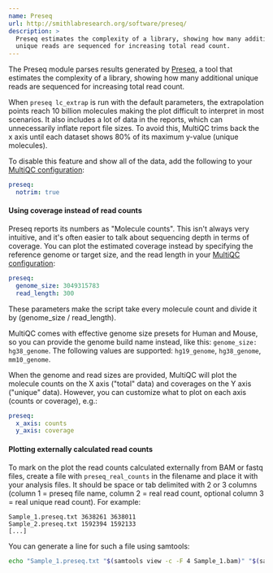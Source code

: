```yaml
---
name: Preseq
url: http://smithlabresearch.org/software/preseq/
description: >
  Preseq estimates the complexity of a library, showing how many additional
  unique reads are sequenced for increasing total read count.
---
```


The Preseq module parses results generated by
[Preseq](http://smithlabresearch.org/software/preseq/),
a tool that estimates the complexity of a library, showing how many additional
unique reads are sequenced for increasing total read count.

When `preseq lc_extrap` is run with the default parameters, the extrapolation points
reach 10 billion molecules making the plot difficult to interpret in most scenarios.
It also includes a lot of data in the reports, which can unnecessarily inflate report
file sizes. To avoid this, MultiQC trims back the x axis until each dataset
shows 80% of its maximum y-value (unique molecules).

To disable this feature and show all of the data, add the following to your
[MultiQC configuration](http://multiqc.info/docs/#configuring-multiqc):

```yaml
preseq:
  notrim: true
```

#### Using coverage instead of read counts

Preseq reports its numbers as "Molecule counts". This isn't always very intuitive,
and it's often easier to talk about sequencing depth in terms of coverage.
You can plot the estimated coverage instead by specifying the reference genome or target size,
and the read length in your [MultiQC configuration](http://multiqc.info/docs/#configuring-multiqc):

```yaml
preseq:
  genome_size: 3049315783
  read_length: 300
```

These parameters make the script take every molecule count and divide it by
(genome_size / read_length).

MultiQC comes with effective genome size presets for Human and Mouse, so you can
provide the genome build name instead, like this: `genome_size: hg38_genome`. The
following values are supported: `hg19_genome`, `hg38_genome`, `mm10_genome`.

When the genome and read sizes are provided, MultiQC will plot the molecule counts
on the X axis ("total" data) and coverages on the Y axis ("unique" data).
However, you can customize what to plot on each axis (counts or coverage), e.g.:

```yaml
preseq:
  x_axis: counts
  y_axis: coverage
```

#### Plotting externally calculated read counts

To mark on the plot the read counts calculated externally from BAM or fastq files,
create a file with `preseq_real_counts` in the filename and place it with your analysis files.
It should be space or tab delimited with 2 or 3 columns (column 1 = preseq file name,
column 2 = real read count, optional column 3 = real unique read count). For example:

```
Sample_1.preseq.txt 3638261 3638011
Sample_2.preseq.txt 1592394 1592133
[...]
```

You can generate a line for such a file using samtools:

```bash
echo "Sample_1.preseq.txt "$(samtools view -c -F 4 Sample_1.bam)" "$(samtools view -c -F 1028 Sample_1.bam)
```
